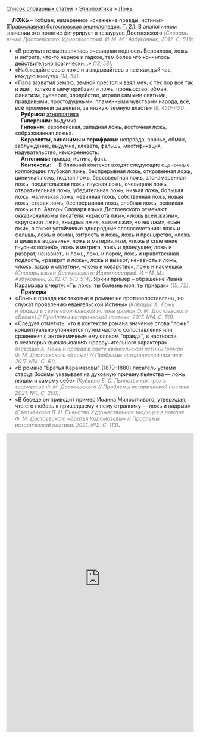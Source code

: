 <style>
st { color: Gray;
  font-style: italic;}
</style>

[Список словарных статей](https://thesaurus-dostoevsky.github.io/Thesaurus/) > [Этнопоэтика](ethnopoe.md) > [Ложь](ложь.md) 

&nbsp;&nbsp;&nbsp;&nbsp;**ЛОЖЬ** – «обман, намеренное искажение правды, истины» ([Православная богословская энциклопедия. Т. 2.](https://azbyka.ru/)). В аналогичном значении это понятие фигурирует в тезаурусе Достоевского <st>(Словарь языка Достоевского: Идиоглоссарий. И-М. M.: Азбуковник, 2012. C. 511)</st>:
* «В результате выставлялась очевидная подлость Версилова, ложь и интрига, что-то черное и гадкое, тем более что кончилось действительно трагически…» <st>(13, 58)</st>.
* «Наблюдайте свою ложь и вглядывайтесь в нее каждый час, каждую минуту» <st>(14, 54)</st>.
* «Папа захватил землю, земной престол и взял меч; с тех пор всё так и идет, только к мечу прибавили ложь, пронырство, обман, фанатизм, суеверие, злодейство, играли самыми святыми, правдивыми, простодушными, пламенными чувствами народа, всё, всё променяли за деньги, за низкую земную власть» <st>(8, 450–451)</st>.  
&nbsp;&nbsp;&nbsp;&nbsp;**Рубрика:** [этнопоэтика](ethnopoe.md)  
&nbsp;&nbsp;&nbsp;&nbsp;**Гипероним:** выдумка.  
&nbsp;&nbsp;&nbsp;&nbsp;**Гипоним:** европейская, западная ложь, восточная ложь, «образованная ложь».  
&nbsp;&nbsp;&nbsp;&nbsp;**Корреляты, синонимы и перифразы:** неправда, вранье, обман, заблуждение, выдумка, клевета, фальшь, мистификация, надувательство, неискренность.  
&nbsp;&nbsp;&nbsp;&nbsp;**Антонимы:** правда, истина, факт.  
&nbsp;&nbsp;&nbsp;&nbsp;**Контексты:** &nbsp;&nbsp;&nbsp;&nbsp;В ближний контекст входят следующие оценочные коллокации: глубокая ложь, беспрерывная ложь, откровенная ложь, циничная ложь, подлая ложь, бессовестная ложь, злонамеренная ложь, предательская ложь, гнусная ложь, очевидная ложь, отвратительная ложь, убедительная ложь, низкая ложь, большая ложь, маленькая ложь, невинная ложь, собственная ложь, новая ложь, старая ложь, беспрерывная ложь, злобная ложь,  ревнивая ложь и т.п. Авторы Словаря языка Достоевского отмечают окказионализмы писателя:  «красота лжи», «ложь всей жизни», «круговорт лжи», «надрыв лжи», «атом лжи», «отец лжи», «сын лжи», а также устойчивые однородные словосочетания: ложь и фальшь, ложь и обман, хитрость и ложь,  ложь и пронырство, «ложь и диавлов водевиль», ложь и материализм, «ложь и сплетение гнусных козней», ложь и интрига, ложь и двоедушие, ложь и разврат,  ненависть и ложь, ложь и порок,  ложь и нравственная подлость, «разврат и ложь»,  ложь и выверт,  ненависть и ложь,  «ложь, вздор и сплетни», «ложь и коварство», ложь и насмешка <st>(Словарь языка Достоевского: Идиоглоссарий. И – М. M.: Азбуковник, 2012. C. 513-514)</st>. Яркий пример – обращение Ивана Карамзова к черту: «Ты ложь,  ты болезнь моя,  ты призрак» <st>(15, 72)</st>.  <br>
&nbsp;&nbsp;&nbsp;&nbsp;**Примеры**  
* «Ложь и правда как таковые в романе не противопоставлены, но служат проявлению евангельской Истины» <st>(Кавацца А. Ложь и правда в свете евангельской истины (роман Ф. М. Достоевского «Бесы») // Проблемы исторической поэтики. 2017. №4. С. 59)</st>.
* «Следует отметить, что в контексте романа значение слова "ложь" концептуально уточняется путем частого сопоставления или сравнения с антонимичным ему словом "правда", в частности, в некоторых высказываниях нравоучительного характера» <st>(Кавацца А. Ложь и правда в свете евангельской истины (роман Ф. М. Достоевского «Бесы») // Проблемы исторической поэтики. 2017. №4. С. 61)</st>.
* «В романе "Братья Карамазовы" (1879–1880) писатель устами старца Зосимы указывает на духовную причину пьянства — ложь людям и самому себе» <st>(Куйкина Е. С. Пьянство как грех в творчестве Ф. М. Достоевского // Проблемы исторической поэтики. 2021. №1. С. 250)</st>.
* «В беседе он приводит пример Иоанна Милостливого, утверждая, что его любовь к пришедшему к нему страннику — ложь и надрыв» <st>(Степченкова В. Н. Пьянство Художественная теодицея в романе Ф. М. Достоевского «Братья Карамазовы» // Проблемы исторической поэтики. 2021. №2. С. 113)</st>.

<iframe src="https://thesaurus-dostoevsky.github.io/nk/ложь.html" style="border:0px;width:100%;height:800px" allowfullscreen="true" webkitallowfullscreen="true" mozallowfullscreen="true">
